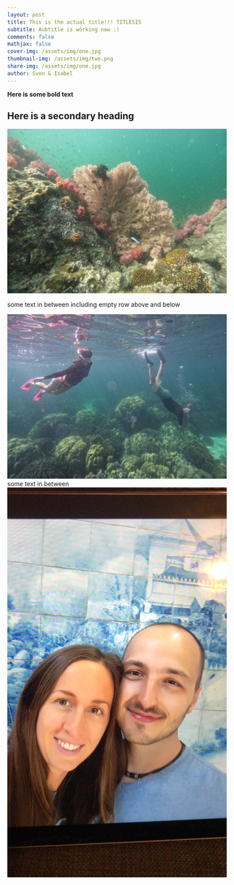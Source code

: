 ```yaml
---
layout: post
title: This is the actual title!!! TITLESIS
subtitle: Aubtitle is wörking now :)
comments: false
mathjax: false
cover-img: /assets/img/one.jpg
thumbnail-img: /assets/img/two.png
share-img: /assets/img/one.jpg
author: Sven & Isabel
---
```


**Here is some bold text**

## Here is a secondary heading

![Test text 1](/assets/img/one.jpg "Title 1")

some text in between including empty row above and below

![Test text 2](/assets/img/two.jpg "Title twosis")
some text in between
![Test text 3](/assets/img/three.jpg "Titlesis 3")
